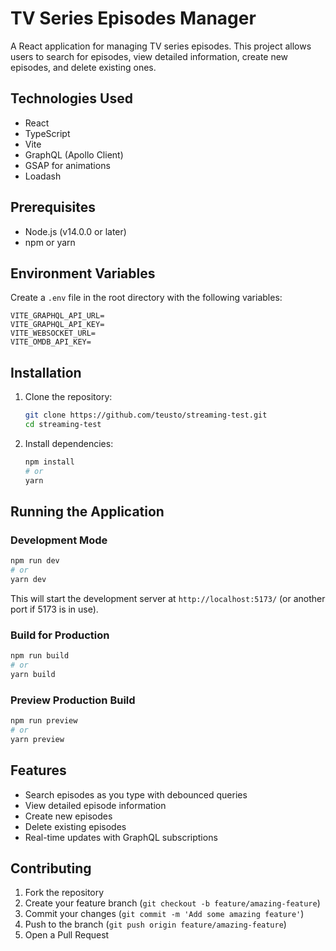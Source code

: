 # TV Series Episodes Manager

A React application for managing TV series episodes. This project allows users to search for episodes, view detailed information, create new episodes, and delete existing ones.

## Technologies Used

- React
- TypeScript
- Vite
- GraphQL (Apollo Client)
- GSAP for animations
- Loadash

## Prerequisites

- Node.js (v14.0.0 or later)
- npm or yarn

## Environment Variables

Create a `.env` file in the root directory with the following variables:

```
VITE_GRAPHQL_API_URL=
VITE_GRAPHQL_API_KEY=
VITE_WEBSOCKET_URL=
VITE_OMDB_API_KEY=
```

## Installation

1. Clone the repository:
   ```bash
   git clone https://github.com/teusto/streaming-test.git
   cd streaming-test
   ```

2. Install dependencies:
   ```bash
   npm install
   # or
   yarn
   ```

## Running the Application

### Development Mode

```bash
npm run dev
# or
yarn dev
```

This will start the development server at `http://localhost:5173/` (or another port if 5173 is in use).

### Build for Production

```bash
npm run build
# or
yarn build
```

### Preview Production Build

```bash
npm run preview
# or
yarn preview
```

## Features

- Search episodes as you type with debounced queries
- View detailed episode information
- Create new episodes
- Delete existing episodes
- Real-time updates with GraphQL subscriptions

## Contributing

1. Fork the repository
2. Create your feature branch (`git checkout -b feature/amazing-feature`)
3. Commit your changes (`git commit -m 'Add some amazing feature'`)
4. Push to the branch (`git push origin feature/amazing-feature`)
5. Open a Pull Request